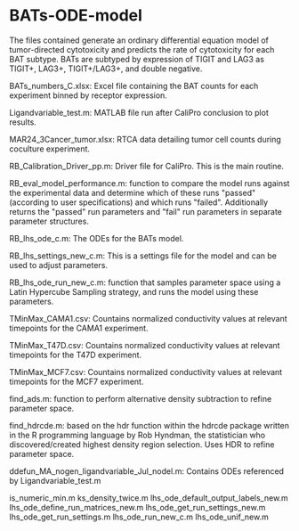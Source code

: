 # BATs-ODE-model
The files contained generate an ordinary differential equation model of tumor-directed cytotoxicity and predicts the rate of cytotoxicity for each BAT subtype. BATs are subtyped by expression of TIGIT and LAG3 as TIGIT+, LAG3+, TIGIT+/LAG3+, and double negative.

BATs_numbers_C.xlsx: Excel file containing the BAT counts for each experiment binned by receptor expression.

Ligandvariable_test.m: MATLAB file run after CaliPro conclusion to plot results.

MAR24_3Cancer_tumor.xlsx: RTCA data detailing tumor cell counts during coculture experiment.

RB_Calibration_Driver_pp.m: Driver file for CaliPro. This is the main routine.

RB_eval_model_performance.m: function to compare the model runs against the experimental data and determine which of these runs "passed" (according to user specifications) and which runs "failed". Additionally returns the "passed" run parameters and "fail" run parameters in separate parameter structures.

RB_lhs_ode_c.m: The ODEs for the BATs model.

RB_lhs_settings_new_c.m: This is a settings file for the model and can be used to adjust parameters.

RB_lhs_ode_run_new_c.m: function that samples parameter space using a Latin Hypercube Sampling strategy, and runs the model using these parameters.

TMinMax_CAMA1.csv: Countains normalized conductivity values at relevant timepoints for the CAMA1 experiment.

TMinMax_T47D.csv: Countains normalized conductivity values at relevant timepoints for the T47D experiment.

TMinMax_MCF7.csv: Countains normalized conductivity values at relevant timepoints for the MCF7 experiment.

find_ads.m: function to perform alternative density subtraction to refine parameter space.

find_hdrcde.m: based on the hdr function within the hdrcde package written in the R programming language by Rob Hyndman, the statistician who discovered/created highest density region selection. Uses HDR to refine parameter space.

ddefun_MA_nogen_ligandvariable_Jul_nodel.m: Contains ODEs referenced by Ligandvariable_test.m

is_numeric_min.m
ks_density_twice.m
lhs_ode_default_output_labels_new.m
lhs_ode_define_run_matrices_new.m
lhs_ode_get_run_settings_new.m
lhs_ode_get_run_settings.m
lhs_ode_run_new_c.m
lhs_ode_unif_new.m
